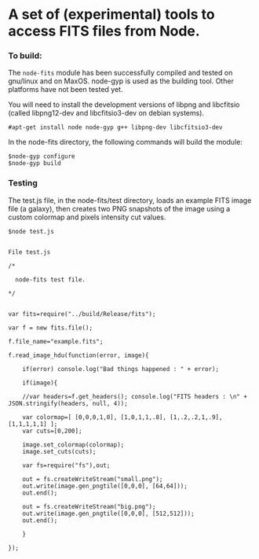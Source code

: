 A set of (experimental) tools to access FITS files from Node.
=========

### To build:

The `node-fits` module has been successfully compiled and tested on gnu/linux and on MaxOS. node-gyp is used as the building tool. Other platforms have not been tested yet.

You will need to install the development versions of libpng and libcfitsio (called libpng12-dev and libcfitsio3-dev on debian systems). 

    #apt-get install node node-gyp g++ libpng-dev libcfitsio3-dev
   
In the node-fits directory, the following commands will build the module:


    $node-gyp configure
    $node-gyp build
    

### Testing

The test.js file, in the node-fits/test directory, loads an example FITS image file (a galaxy), then creates two PNG snapshots of the image using a custom colormap and pixels intensity cut values. 

    $node test.js


    File test.js

```
/*

  node-fits test file.

*/


var fits=require("../build/Release/fits");

var f = new fits.file();

f.file_name="example.fits";

f.read_image_hdu(function(error, image){
    
    if(error) console.log("Bad things happened : " + error);
    
    if(image){

	//var headers=f.get_headers(); console.log("FITS headers : \n" + JSON.stringify(headers, null, 4));
	
	var colormap=[ [0,0,0,1,0], [1,0,1,1,.8], [1,.2,.2,1,.9], [1,1,1,1,1] ];
	var cuts=[0,200];
	
	image.set_colormap(colormap);
	image.set_cuts(cuts);
	
	var fs=require("fs"),out;

	out = fs.createWriteStream("small.png");
	out.write(image.gen_pngtile([0,0,0], [64,64]));
	out.end();

	out = fs.createWriteStream("big.png");
	out.write(image.gen_pngtile([0,0,0], [512,512]));
	out.end();

    }

});


```
